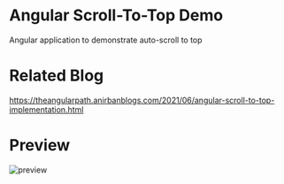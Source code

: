 # Angular Scroll-To-Top Demo
Angular application to demonstrate auto-scroll to top  

# Related Blog   
https://theangularpath.anirbanblogs.com/2021/06/angular-scroll-to-top-implementation.html   

# Preview
![preview](img/preview.gif)   
